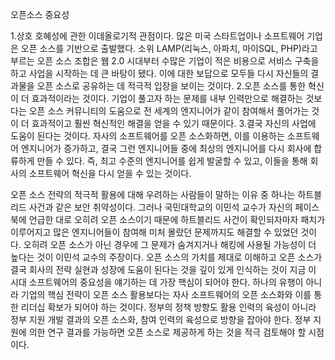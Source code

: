 오픈소스 중요성


1.상호 호혜성에 관한 이데올로기적 관점이다. 많은 미국 스타트업이나 소프트웨어 기업은 오픈 소스를 기반으로 출발했다. 소위 LAMP(리눅스, 아파치, 마이SQL, PHP)라고 부르는 오픈 소스 조합은 웹 2.0 시대부터 수많은 기업이 적은 비용으로 서비스 구축을 하고 사업을 시작하는 데 큰 바탕이 됐다. 이에 대한 보답으로 모두들 다시 자신들의 결과물을 오픈 소스로 공유하는 데 적극적 입장을 보이는 것이다.
2.오픈 소스를 통한 혁신이 더 효과적이라는 것이다. 기업이 풀고자 하는 문제를 내부 인력만으로 해결하는 것보다는 오픈 소스 커뮤니티의 도움으로 전 세계의 엔지니어가 같이 참여해서 풀어가는 것이 더 효과적이고 훨씬 혁신적인 해결을 얻을 수 있기 때문이다.
3.결국 자신의 사업에 도움이 된다는 것이다. 자사의 소프트웨어를 오픈 소스화하면, 이를 이용하는 소프트웨어 엔지니어가 증가하고, 결국 그런 엔지니어들 중에 최상의 엔지니어를 다시 회사에 합류하게 만들 수 있다. 즉, 최고 수준의 엔지니어를 쉽게 발굴할 수 있고, 이들을 통해 회사의 소프트웨어 혁신을 다시 얻을 수 있는 것이다.

오픈 소스 전략의 적극적 활용에 대해 우려하는 사람들이 말하는 이유 중 하나는 하트블리드 사건과 같은 보안 취약성이다. 그러나 국민대학교의 이민석 교수가 자신의 페이스북에 언급한 대로 오히려 오픈 소스이기 때문에 하트블리드 사건이 확인되자마자 패치가 이루어지고 많은 엔지니어들이 참여해 미처 몰랐던 문제까지도 해결할 수 있었던 것이다. 오히려 오픈 소스가 아닌 경우에 그 문제가 숨겨지거나 해킹에 사용될 가능성이 더 높다는 것이 이민석 교수의 주장이다. 
오픈 소스의 가치를 제대로 이해하고 오픈 소스가 결국 회사의 전략 실현과 성장에 도움이 된다는 것을 깊이 있게 인식하는 것이 지금 이 시대 소프트웨어의 중요성을 얘기하는 데 가장 핵심이 되어야 한다. 하나의 유행이 아니라 기업의 핵심 전략이 오픈 소스 활용보다는 자사 소프트웨어의 오픈 소스화와 이를 통한 리더십 확보가 되어야 하는 것이다. 정부의 정책 방향도 활용 인력의 육성이 아니라 정부 지원 개발 결과의 오픈 소스화, 참여 인력의 육성으로 방향을 잡아야 한다. 정부 지원에 의한 연구 결과를 가능하면 오픈 소스로 제공하게 하는 것을 적극 검토해야 할 시점이다.
